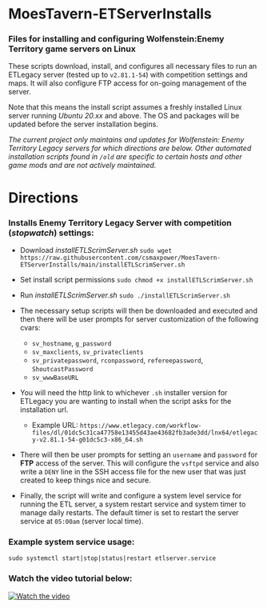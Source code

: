 # MoesTavern-ETServerInstalls
### Files for installing and configuring Wolfenstein:Enemy Territory game servers on Linux

These scripts download, install, and configures all necessary files to run an ETLegacy server (tested up to `v2.81.1-54`) with competition settings and maps. It will also configure FTP access for on-going management of the server.

Note that this means the install script assumes a freshly installed Linux server running *Ubuntu 20.xx* and above.  The OS and packages will be updated before the server installation begins.

*The current project only maintains and updates for Wolfenstein: Enemy Territory Legacy servers for which directions are below.  Other automated installation scripts found in `/old` are specific to certain hosts and other game mods and are not actively maintained.*


# Directions
### Installs Enemy Territory Legacy Server with competition (*stopwatch*) settings:

-  Download *installETLScrimServer.sh*  `sudo wget https://raw.githubusercontent.com/csmaxpower/MoesTavern-ETServerInstalls/main/installETLScrimServer.sh`
-  Set install script permissions  `sudo chmod +x installETLScrimServer.sh`
-  Run *installETLScrimServer.sh*  `sudo ./installETLScrimServer.sh`

- The necessary setup scripts will then be downloaded and executed and then there will be user prompts for server customization of the following cvars: 
    - `sv_hostname`, `g_password` 
    - `sv_maxclients`, `sv_privateclients` 
    - `sv_privatepassword`, `rconpassword`, `refereepassword`, `ShoutcastPassword` 
    - `sv_wwwBaseURL`

- You will need the http link to whichever `.sh` installer version for ETLegacy you are wanting to install when the script asks for the installation url.  
    - Example URL: `https://www.etlegacy.com/workflow-files/dl/01dc5c31ca47758e13455d43ae43682fb3ade3dd/lnx64/etlegacy-v2.81.1-54-g01dc5c3-x86_64.sh`

- There will then be user prompts for setting an `username` and `password` for **FTP** access of the server.  This will configure the `vsftpd` service and also write a `DENY` line in the SSH access file for the new user that was just created to keep things nice and secure.

- Finally, the script will write and configure a system level service for running the ETL server, a system restart service and system timer to manage daily restarts.  The default timer is set to restart the server service at `05:00am` (server local time). 

### Example system service usage:  
`sudo systemctl start|stop|status|restart etlserver.service`

### Watch the video tutorial below:

[![Watch the video](https://moestavern.site.nfoservers.com/downloads/images/moes/preview.png)](https://youtu.be/85Rn-jtDNPo)

